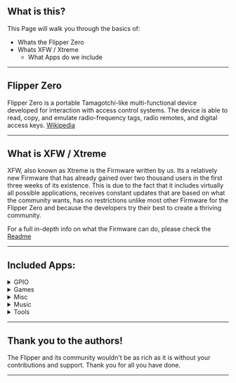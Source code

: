 ## What is this?

This Page will walk you through the basics of:
- Whats the Flipper Zero
- Whats XFW / Xtreme
  - What Apps do we include
----

## Flipper Zero
Flipper Zero is a portable Tamagotchi-like multi-functional device developed for interaction with access control systems. The device is able to read, copy, and emulate radio-frequency tags, radio remotes, and digital access keys. [Wikipedia](https://en.wikipedia.org/wiki/Flipper_Zero)

----

## What is XFW / Xtreme
XFW, also known as Xtreme is the Firmware written by us. Its a relatively new Firmware that has already gained over two thousand users in the first three weeks of its existence. This is due to the fact that it includes virtually all possible applications, receives constant updates that are based on what the community wants, has no restrictions unlike most other Firmware for the Flipper Zero and because the developers try their best to create a thriving community.

For a full in-depth info on what the Firmware can do, please check the [Readme](https://github.com/ClaraCrazy/Flipper-Xtreme#xfw---xtreme-firmware-for-the-flipper-zero)

----

## Included Apps:
<details>
<summary>GPIO</summary>

- [BH1750 Lightmeter](https://github.com/oleksiikutuzov/flipperzero-lightmeter)
- [BMI160 Air Mouse](https://github.com/ginkage/FlippAirMouse/)
- [ESP32 Wifi Marauder](https://github.com/0xchocolate/flipperzero-firmware-with-wifi-marauder-companion)
- [ESP8266 Wifi Deauther](https://github.com/Timmotools/flipperzero_esp8266_deautherv2)
- [ESP8266 IFTTT Virtual Button for ESP8266 (By Ferrazzi)](https://github.com/Ferrazzi/FlipperZero_IFTTT_Virtual_Button)
- [Flashlight (By xMasterX)](https://github.com/xMasterX/flipper-flashlight)
- [GPIO Reader 1](https://github.com/biotinker/flipperzero-gpioreader)
- [GPIO Reader 2](https://github.com/aureli1c/flipperzero_GPIO_read)
- [Sentry Safe](https://github.com/H4ckd4ddy/flipperzero-sentry-safe-plugin)
- [HC-SR Distance Sensor](https://github.com/Sanqui/flipperzero-firmware/tree/59656ca5fb644e0d4484259986b86a0b963f323d/applications/hc_sr04)
- [HTU / + Temperature Sensor](https://github.com/Mywk/FlipperTemperatureSensor)
- [i2c Tools](https://github.com/NaejEL/flipperzero-i2ctools)
- [NMEA GPS](https://github.com/ezod/flipperzero-gps)
- [NRF24 Mouse Jacker](https://github.com/mothball187/flipperzero-nrf24/tree/main/mousejacker)
- [NRF24 Sniffer](https://github.com/mothball187/flipperzero-nrf24/tree/main/nrfsniff)
- [NRF24 Scanner](https://github.com/vad7/nrf24scan)
- [RC2014 ColecoVision Controller](https://github.com/ezod/flipperzero-rc2014-coleco)
- [Wii EC Analyzer](https://github.com/csBlueChip/FlipperZero_WiiEC)
</details>

<details>
<summary>Games</summary>

- [2048](https://github.com/eugene-kirzhanov/flipper-zero-2048-game)
- [Arkanoid](https://github.com/DarkFlippers/unleashed-firmware/tree/dev/applications/plugins/arkanoid)
- [Asteroids (By [SimplyMinimal])](https://github.com/SimplyMinimal/FlipperZero-Asteroids)
- [BlackJack](https://github.com/teeebor/flipper_games)
- [Doom](https://github.com/p4nic4ttack/doom-flipper-zero/)
- Multi Dice - In-house
- [Flappy Bird](https://github.com/DroomOne/flipperzero-firmware/tree/dev/applications/flappy_bird)
- [Game 15](https://github.com/x27/flipperzero-game15)
- [Game of Life (Updated to work by tgxn) (By itsyourbedtime)](https://github.com/tgxn/flipperzero-firmware/blob/dev/applications/game_of_life/game_of_life.c)
- Heap defense - Author Unknown
- [Mandelbrot Set (By Possibly-Matt)](https://github.com/Possibly-Matt/flipperzero-firmware-wPlugins)
- [Minesweeper](https://github.com/panki27/minesweeper)
- [Pong (By [nmrr])](https://github.com/nmrr/flipperzero-pong)
- [Snake](https://github.com/flipperdevices/flipperzero-firmware/tree/dev/applications/plugins/snake_game)
- [Solitaire](https://github.com/teeebor/flipper_games)
- [Tamagotchi(Edit by DroomOne)](https://github.com/DroomOne/flipperzero-tamagotch-p1)
- [Tetris](https://github.com/jeffplang/flipperzero-firmware/tree/tetris_game/applications/tetris_game)
- [Tic Tac Toe](https://github.com/gotnull/flipperzero-firmware-wPlugins/tree/420/applications/plugins/tictactoe_game)
- [Video Poker (By PixlEmly)](https://github.com/PixlEmly/flipperzero-firmware-testing/blob/420/applications/VideoPoker/poker.c)
- [Yatzee (By emfleak)](https://github.com/emfleak/flipperzero-yatzee)
</details>

<details>
<summary>Misc</summary>

- [Authenticator (TOTP / HOTP)](https://github.com/akopachov/flipper-zero_authenticator)
- [Barcode Generator](https://github.com/McAzzaMan/flipperzero-firmware/tree/UPC-A_Barcode_Generator/applications/barcode_generator)
- [Caesar Cipher](https://github.com/panki27/caesar-cipher)
- Calculator - In house / notIntense
- [Converter](https://github.com/theisolinearchip/flipperzero_stuff/tree/main/applications/multi_converter)
- [Counter](https://github.com/Krulknul/dolphin-counter)
- [Hex Viewer](https://github.com/QtRoS/flipper-zero-hex-viewer)
- [Mouse Jiggler](https://github.com/Jacob-Tate/flipperzero-firmware/blob/dev/applications/mouse_jiggler/mouse_jiggler.c)
- [Paint](https://github.com/n-o-T-I-n-s-a-n-e)
- [Text Viewer](https://github.com/kowalski7cc/flipper-zero-text-viewer)
- [UART Echo](https://github.com/flipperdevices/flipperzero-firmware/pull/831)
- [USB HID Autofire](https://github.com/pbek/usb_hid_autofire)
- [USB Keyboard & Mouse](https://github.com/huuck/FlipperZeroUSBKeyboard) / (https://github.com/DarkFlippers/unleashed-firmware)
- [Vibrator](https://github.com/qqmajikpp/flipperzero-firmware-wPlugins/tree/420/applications/plugins/orgasmotron)
</details>

<details>
<summary>Music</summary>

- [BPM Tapper (By panki27)](https://github.com/panki27/bpm-tapper)
- [Metronome](https://github.com/panki27/Metronome)
- [Morse Code](https://github.com/DarkFlippers/unleashed-firmware/pull/144)
- Music Beeper - Author Unknown
- [Music Player](https://github.com/flipperdevices/flipperzero-firmware/pull/1189)
- [Ocarina](https://github.com/invalidna-me/flipperzero-ocarina)
- [Software Automatic Mouth aka SAM](https://github.com/ctoth/SAM)
- [Tuning Fork](https://github.com/besya/flipperzero-tuning-fork)
- Wav Player - In house
- [Zero Tracker](https://github.com/DrZlo13/flipper-zero-music-tracker)
</details>

<details>
<summary>Tools</summary>

- [Bluetooth Remote](https://github.com/flipperdevices/flipperzero-firmware/pull/1330)
- [CLI-GUI Bridge](https://github.com/ranchordo/flipperzero-cli-bridge)
- [Clock](https://github.com/kowalski7cc/flipperzero-firmware/tree/clock-v1) / In house
- [Countdown Timer](https://github.com/0w0mewo/fpz_cntdown_timer)
- [DAP Link](https://github.com/flipperdevices/flipperzero-firmware/pull/1897)
- [DTMF](https://github.com/litui/dtmf_dolphin)
- [Dolphin Backup & Restore](https://github.com/flipperdevices/flipperzero-firmware/pull/1384)
- [NFC Magic](https://github.com/flipperdevices/flipperzero-firmware/pull/1966)
- [POCSAG Pager](https://github.com/xMasterX/flipper-pager)
- [Password Generator](https://github.com/anakod/flipper_passgen)
- [PicoPass](https://github.com/flipperdevices/flipperzero-firmware/pull/1366)
- [Protocol Visualizer](https://github.com/antirez/protoview)
- [RFID Fuzzer](https://github.com/RogueMaster/flipperzero-firmware-wPlugins/pull/245)
- [Spectrum Analyzer](https://github.com/jolcese/flipperzero-firmware/tree/spectrum/applications/spectrum_analyzer)
- [Sub-Ghz Bruteforce](https://github.com/derskythe/flipperzero-subbrute/tree/master)
- [Sub-Ghz Playlist](https://github.com/darmiel/flipper-playlist)
- [iButton Fuzzer](https://github.com/DarkFlippers/unleashed-firmware)
</details>

----

## Thank you to the authors!

The Flipper and its community wouldn't be as rich as it is without your contributions and support. Thank you for all you have done.

---
